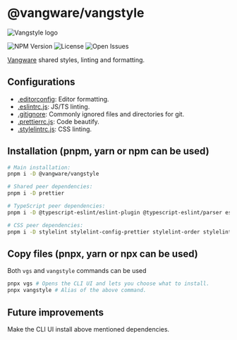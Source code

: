 # @vangware/vangstyle

![Vangstyle logo](https://i.imgur.com/Y0FMZDv.png)

![NPM Version](https://img.shields.io/npm/v/@vangware/vangstyle.svg?style=flat-square)
![License](https://img.shields.io/npm/l/@vangware/vangstyle?style=flat-square)
![Open Issues](https://img.shields.io/github/issues/vangware/vangstyle?style=flat-square)

[Vangware](https://vangware.com) shared styles, linting and formatting.

## Configurations

- [.editorconfig](https://editorconfig.org/): Editor formatting.
- [.eslintrc.js](https://eslint.org/): JS/TS linting.
- [.gitignore](https://gitignore.io/): Commonly ignored files and directories for git.
- [.prettierrc.js](https://prettier.io/): Code beautify.
- [.stylelintrc.js](https://stylelint.io/): CSS linting.

## Installation (pnpm, yarn or npm can be used)

```bash
# Main installation:
pnpm i -D @vangware/vangstyle

# Shared peer dependencies:
pnpm i -D prettier

# TypeScript peer dependencies:
pnpm i -D @typescript-eslint/eslint-plugin @typescript-eslint/parser eslint eslint-config-prettier eslint-import-resolver-node eslint-plugin-ban eslint-plugin-functional eslint-plugin-import eslint-plugin-no-null eslint-plugin-prefer-arrow eslint-plugin-prettier

# CSS peer dependencies:
pnpm i -D stylelint stylelint-config-prettier stylelint-order stylelint-prettier
```

## Copy files (pnpx, yarn or npx can be used)

Both `vgs` and `vangstyle` commands can be used

```sh
pnpx vgs # Opens the CLI UI and lets you choose what to install.
pnpx vangstyle # Alias of the above command.
```

## Future improvements

Make the CLI UI install above mentioned dependencies.
